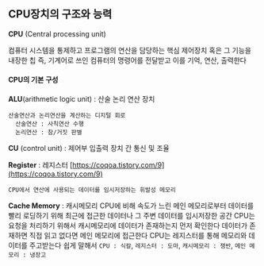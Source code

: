 ## CPU장치의 구조와 능력

  **CPU** (Central processing unit)

  컴퓨터 시스템을 통제하고 프로그램의 연산을 담당하는 핵심 제어장치 혹은 그 기능을 내장한 칩
  즉, 기계어로 쓰인 컴퓨터의 명령어를 전달받고 이를 기억, 연산, 출력한다

#### CPU의 기본 구성

  **ALU**(arithmetic logic unit) : 산술 논리 연산 장치

    산술연산과 논리연산을 계산하는 디지털 회로
      산술연산 : 사칙연산 수행
      논리연산 : 참/거짓 판별

  **CU** (control unit) : 제어부
    입출력 장치 간 통신 및 조율

  **Register** : 레지스터
  [https://coqoa.tistory.com/9](https://coqoa.tistory.com/9)

    CPU에서 연산에 사용되는 데이터를 임시저장하는 휘발성 메모리

  **Cache Memory** : 캐시메모리
    CPU에 비해 속도가 느린 메인 메모리로부터 데이터를 빨리 로딩하기 위해 최근에 접근한 데이터나 그 주변 데이터를 임시저장한 공간
    CPU는 요청을 처리하기 위해서 캐시메모리에 데이터가 존재하는지 먼저 확인한다
    데이터가 존재하면 직접 읽고 없다면 메인 메모리에 접근한다
    CPU는 레지스터를 통해 메모리와 데이터를 주고받는다
    쉽게 말해서 `CPU : 식칼`, `레지스터 : 도마`, `캐시메모리 : 쟁반`, `메인 메모리 : 냉장고`
